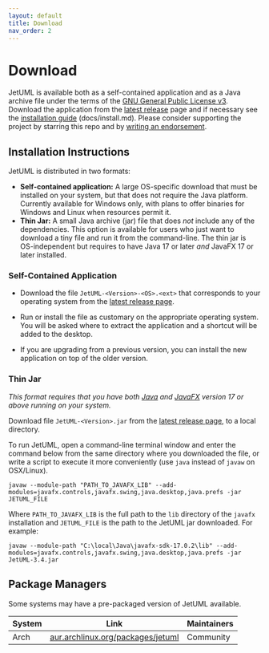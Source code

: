 ```yaml
---
layout: default
title: Download
nav_order: 2
---
```


# Download

JetUML is available both as a self-contained application and as a Java archive file under the terms of the [GNU General Public License v3](https://www.gnu.org/licenses/gpl.html). Download the application from the [latest release](https://github.com/prmr/JetUML/releases) page and if necessary see the [installation guide](#Installation-Instructions)
(docs/install.md). Please consider supporting the project by starring this repo and by [writing an endorsement](mailto:jetuml@cs.mcgill.ca).

## Installation Instructions

JetUML is distributed in two formats:

* **Self-contained application:** A large OS-specific download that must be installed on your system, but that does not require the Java platform. Currently available for Windows only, with plans to offer binaries for Windows and Linux when resources permit it.
* **Thin Jar:** A small Java archive (jar) file that does _not_ include any of the dependencies. This option is available for users who just want to download a tiny file and run it from the command-line. The thin jar is OS-independent but requires to have Java 17 or later *and* JavaFX 17 or later installed. 

### Self-Contained Application

* Download the file `JetUML-<Version>-<OS>.<ext>` that corresponds to your operating system from the [latest release page](https://github.com/prmr/JetUML/releases).

* Run or install the file as customary on the appropriate operating system. You will be asked where to extract the application and a shortcut will be added to the desktop. 

* If you are upgrading from a previous version, you can install the new application on top of the older version.

### Thin Jar

*This format requires that you have both [Java](https://openjdk.java.net/) and [JavaFX](https://openjfx.io/) version 17 or above running on your system.* 

Download file `JetUML-<Version>.jar` from the [latest release page](https://github.com/prmr/JetUML/releases), to a local directory. 

To run JetUML, open a command-line terminal window and enter the command below from the same directory where you downloaded the file, or write a script to execute it more conveniently (use `java` instead of `javaw` on OSX/Linux).

```shell
javaw --module-path "PATH_TO_JAVAFX_LIB" --add-modules=javafx.controls,javafx.swing,java.desktop,java.prefs -jar JETUML_FILE
```

Where `PATH_TO_JAVAFX_LIB` is the full path to the `lib` directory of the `javafx` installation and `JETUML_FILE` is the path to the JetUML jar downloaded. For example:

```shell
javaw --module-path "C:\local\Java\javafx-sdk-17.0.2\lib" --add-modules=javafx.controls,javafx.swing,java.desktop,java.prefs -jar JetUML-3.4.jar
```

## Package Managers

Some systems may have a pre-packaged version of JetUML available.

| System | Link | Maintainers |
|--------|------|-------------|
| Arch   | [aur.archlinux.org/packages/jetuml](https://aur.archlinux.org/packages/jetuml) | Community   |
